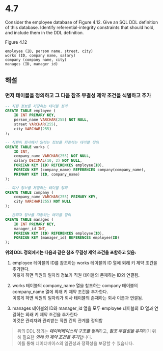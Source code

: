 # 4.7
Consider the employee database of Figure 4.12. Give an SQL DDL definition of this database. Identify referential-integrity constraints that should hold, and
include them in the DDL definition.

Figure 4.12
```
employee (ID, person name, street, city)
works (ID, company name, salary)
company (company name, city)
manages (ID, manager id)
```
## 해설
### 먼저 테이블을 정의하고 그 다음 참조 무결성 제약 조건을 식별하고 추가
```sql
-- 직원 정보를 저장하는 테이블 정의
CREATE TABLE employee (
    ID INT PRIMARY KEY,
    person_name VARCHAR(255) NOT NULL,
    street VARCHAR(255),
    city VARCHAR(255)
);

-- 직원이 회사에서 일하는 정보를 저장하는 테이블 정의
CREATE TABLE works (
    ID INT,
    company_name VARCHAR(255) NOT NULL,
    salary DECIMAL(10, 2) NOT NULL,
    FOREIGN KEY (ID) REFERENCES employee(ID),
    FOREIGN KEY (company_name) REFERENCES company(company_name),
    PRIMARY KEY (ID, company_name)
);

-- 회사 정보를 저장하는 테이블 정의
CREATE TABLE company (
    company_name VARCHAR(255) PRIMARY KEY,
    city VARCHAR(255) NOT NULL
);

-- 관리자 정보를 저장하는 테이블 정의
CREATE TABLE manages (
    ID INT PRIMARY KEY,
    manager_id INT,
    FOREIGN KEY (ID) REFERENCES employee(ID),
    FOREIGN KEY (manager_id) REFERENCES employee(ID)
);
```
**위의 DDL 정의에서는 다음과 같은 참조 무결성 제약 조건을 포함하고 있음:**

1. employee 테이블의 ID를 참조하는 works 테이블의 ID 열에 외래 키 제약 조건을 추가한다.<br>이렇게 하면 직원의 일자리 정보가 직원 테이블의 존재하는 ID와 연결됨.

2. works 테이블의 company_name 열을 참조하는 company 테이블의 company_name 열에 외래 키 제약 조건을 추가한다. <br>이렇게 하면 직원의 일자리가 회사 테이블의 존재하는 회사 이름과 연결됨.

3. manages 테이블의 ID와 manager_id 열을 모두 employee 테이블의 ID 열과 연결하는 외래 키 제약 조건을 추가한다<br>이것은 관리자와 관리받는 직원 간의 관계를 정의함

>위의 DDL 정의는 ***데이터베이스의 구조를 정의***하고, ***참조 무결성을 유지***하기 위해 필요한 ***외래 키 제약 조건을 추가***합니다. <br>이를 통해 데이터베이스의 일관성과 정확성을 보장할 수 있습니다.